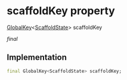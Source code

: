 


# scaffoldKey property






[GlobalKey](https://api.flutter.dev/flutter/widgets/GlobalKey-class.html)&lt;[ScaffoldState](https://api.flutter.dev/flutter/material/ScaffoldState-class.html)> scaffoldKey
  
_final_






## Implementation

```dart
final GlobalKey<ScaffoldState> scaffoldKey;


```







